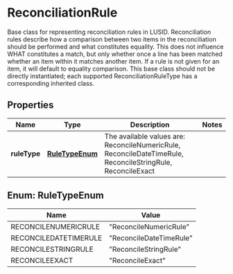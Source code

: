 

# ReconciliationRule

Base class for representing reconciliation rules in LUSID.  Reconciliation rules describe how a comparison between two items in the reconciliation should be performed and what constitutes equality.  This does not influence WHAT constitutes a match, but only whether once a line has been matched whether an item within it matches another item.  If a rule is not given for an item, it will default to equality comparison.  This base class should not be directly instantiated; each supported ReconciliationRuleType has a corresponding inherited class.

## Properties

| Name | Type | Description | Notes |
|------------ | ------------- | ------------- | -------------|
|**ruleType** | [**RuleTypeEnum**](#RuleTypeEnum) | The available values are: ReconcileNumericRule, ReconcileDateTimeRule, ReconcileStringRule, ReconcileExact |  |



## Enum: RuleTypeEnum

| Name | Value |
|---- | -----|
| RECONCILENUMERICRULE | &quot;ReconcileNumericRule&quot; |
| RECONCILEDATETIMERULE | &quot;ReconcileDateTimeRule&quot; |
| RECONCILESTRINGRULE | &quot;ReconcileStringRule&quot; |
| RECONCILEEXACT | &quot;ReconcileExact&quot; |



